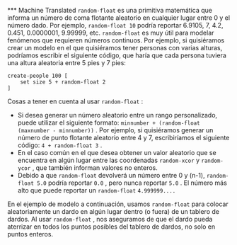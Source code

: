 ﻿*** Machine Translated
`random-float` es una primitiva matemática que informa un número de coma flotante aleatorio en cualquier lugar entre 0 y el número dado. Por ejemplo, `random-float 10` podría reportar 6.9105, 7, 4.2, 0.451, 0.0000001, 9.99999, etc. `random-float` es muy útil para modelar fenómenos que requieren números continuos. Por ejemplo, si quisiéramos crear un modelo en el que quisiéramos tener personas con varias alturas, podríamos escribir el siguiente código, que haría que cada persona tuviera una altura aleatoria entre 5 pies y 7 pies:



```
create-people 100 [
	set size 5 + random-float 2
]
```


Cosas a tener en cuenta al usar `random-float` :

- Si desea generar un número aleatorio entre un rango personalizado, puede utilizar el siguiente formato: `minnumber + (random-float (maxnumber - minnumber))` . Por ejemplo, si quisiéramos generar un número de punto flotante aleatorio entre 4 y 7, escribiríamos el siguiente código: `4 + random-float 3` .
- En el caso común en el que desea obtener un valor aleatorio que se encuentra en algún lugar entre las coordenadas `random-xcor` y `random-ycor` , que también informan valores no enteros.
- Debido a que `random-float` devolverá un número entre 0 y (n-1), `random-float 5.0` podría reportar `0.0` , pero nunca reportar `5.0` . El número más alto que puede reportar un `random-float` `4.999999....`


En el ejemplo de modelo a continuación, usamos `random-float` para colocar aleatoriamente un dardo en algún lugar dentro (o fuera) de un tablero de dardos. Al usar `random-float` , nos aseguramos de que el dardo pueda aterrizar en todos los puntos posibles del tablero de dardos, no solo en puntos enteros.